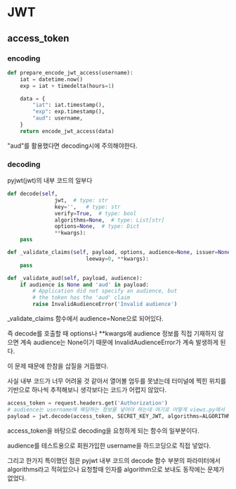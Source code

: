 # JWT

## access_token

### encoding

```python
def prepare_encode_jwt_access(username):
    iat = datetime.now()
    exp = iat + timedelta(hours=1)

    data = {
        "iat": iat.timestamp(),
        "exp": exp.timestamp(),
        "aud": username,
    }
    return encode_jwt_access(data)
```

"aud"를 활용했다면 decoding시에 주의해야한다.



### decoding

pyjwt(jwt)의 내부 코드의 일부다

```python
def decode(self,
               jwt,  # type: str
               key='',   # type: str
               verify=True,  # type: bool
               algorithms=None,  # type: List[str]
               options=None,  # type: Dict
               **kwargs):
	pass

def _validate_claims(self, payload, options, audience=None, issuer=None,
                         leeway=0, **kwargs):
	pass

def _validate_aud(self, payload, audience):
    if audience is None and 'aud' in payload:
        # Application did not specify an audience, but
        # the token has the 'aud' claim
        raise InvalidAudienceError('Invalid audience')
```

_validate_claims 함수에서 audience=None으로 되어있다.

즉 decode를 호출할 때 options나 **kwargs에 audience 정보를 직접 기재하지 않으면 계속 audience는 None이기 때문에 InvalidAudienceError가 계속 발생하게 된다.

이 문제 때문에 한참을 삽질을 거듭했다.

사실 내부 코드가 너무 어려울 것 같아서 열어볼 엄두를 못냈는데 터미널에 찍힌 위치를 기반으로 하나씩 추적해보니 생각보다는 코드가 어렵지 않았다.



```python
access_token = request.headers.get('Authorization')
# audience는 username에 해당하는 정보를 넣어야 하는데 여기로 어떻게 views.py에서 넘길지 아직 잘 모르겠다.
payload = jwt.decode(access_token, SECRET_KEY_JWT, algorithms=ALGORITHM, audience="abcde")
```

access_token을 바탕으로 decoding을 요청하게 되는 함수의 일부분이다.

audience를 테스트용으로 회원가입한 username을 하드코딩으로 직접 넣었다.

그리고 한가지 특이했던 점은 pyjwt 내부 코드의 decode 함수 부분의 파라미터에서 algorithms라고 적혀있으나 요청할때 인자를 algorithm으로 보내도 동작에는 문제가 없었다.